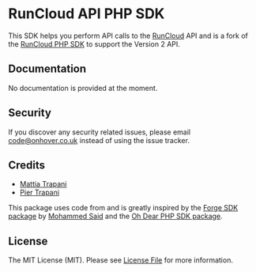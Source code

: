 # RunCloud API PHP SDK

This SDK helps you perform API calls to the [RunCloud](https://runcloud.io) API and is a fork of the [RunCloud PHP SDK](https://github.com/16bitsrl/runcloud-php-sdk) to support the Version 2 API.

## Documentation

No documentation is provided at the moment.

## Security

If you discover any security related issues, please email [code@onhover.co.uk](mailto:code@onhover.co.uk) instead of using the issue tracker.

## Credits

- [Mattia Trapani](https://github.com/zupolgec)
- [Pier Trapani](https://github.com/piertrapani)

This package uses code from and is greatly inspired by the [Forge SDK package](https://github.com/themsaid/forge-sdk) by [Mohammed Said](https://github.com/themsaid) and the [Oh Dear PHP SDK package](https://github.com/ohdearapp/ohdear-php-sdk).

## License

The MIT License (MIT). Please see [License File](LICENSE.md) for more information.